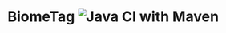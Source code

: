 BiomeTag ![Java CI with Maven](https://github.com/Huskehhh/BiomeTag/workflows/Java%20CI%20with%20Maven/badge.svg)
=======================

